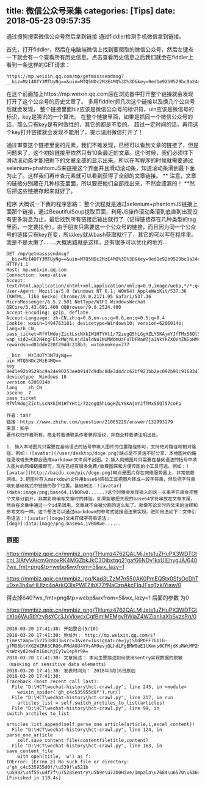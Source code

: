 title: 微信公众号采集
categories: [Tips]
date: 2018-05-23 09:57:35
---
通过搜狗搜索微信公众号然后拿到链接
通过fiddler检测手机微信拿到链接。


首先，打开fiddler，然后在电脑端微信上找到要爬取的微信公众号，然后左键点一下就会有一个查看所有历史信息。点击查看历史信息之后我们就会在fiddler上看到一条这样的GET请求：
```
https://mp.weixin.qq.com/mp/getmasssendmsg?__biz=MzI4OTY3MTUyNg==&uin=MTQ5NDc2MzE4MQ%3D%3D&key=9ed1e92b9529bc9a24e90253ee09147d9dbc8de3d4dcc62bf923bb2ec092b91c916834736670d2c9323064b3169960259315b632a5640b5953c26e430ebc0a318ea2fb69e310d6a0d825b88d289c9d22&devicetype=Windows+10&version=6206014b&lang=zh_CN&ascene=7&pass_ticket=RfVlWdojZictLscNXkIW1HTYHt1%2F72zegQ5hLGgHZLYSKAjmYJfTMx56Ql57coFp
```
在这个前面加上https://mp.weixin.qq.com后在浏览器中打开整个链接就会发现打开了这个公众号的历史文章了。 
多用fiddler抓几次这个链接以及换几个公众号后就会发现，
整个链接里面biz应该是微信公众号的标识符，uin应该是微信号的标识，key是腾讯的一个算法。
在整个链接里面，如果是抓同一个微信公众号的话，那么只有key是有时效性的，其它的都是不变的。
超过一定时间的话，再用这个key打开链接就会发现不能用了，提示请用微信打开了！

通过审查这个链接里面的元素，我们不难发现，已经可以看到文章的链接了，但是问题来了，这个初始链接里依然只有10条最近的文章。这个时候，我们必须往下滑动滚动条才能把剩下的文章全部的显示出来。所以在写程序的时候就需要通过selenium+phahtomJS来链接这个界面并且滑动滚动条，知道滚动条滑到最下面为止了。这样我们再审查元素就可以看到获得了全部的文章链接。 ** 注意，文章的链接分别藏在几种标签里面，所以要把他们全部找出来，不然会遗漏的！ **然后把这些链接存起来就好了。

程序
大概说一下我的程序思路： 整个流程就是通过selenium+phantomJS链接上面那个链接，通过BeautifulSoup提取页面，利用JS操作滚动条滚到底直到出现没有更多消息为止，最后找到所有链接后输出就行了（记得链接存在几种类型的tag里面，一定要找全）。由于朋友只需要这一个公众号的链接，而且因为同一个公众号的链接只有key在变，所以key就从bash获取就行了，其它的可以写在程序里。我是不是太懒了........大概思路就是这样，还有很多可以优化的地方...


```header
GET /mp/getmasssendmsg?__biz=MzI4OTY3MTUyNg==&uin=MTQ5NDc2MzE4MQ%3D%3D&key=9ed1e92b9529bc9a24e90253ee09147d9dbc8de3d4dcc62bf923bb2ec092b91c916834736670d2c9323064b3169960259315b632a5640b5953c26e430ebc0a318ea2fb69e310d6a0d825b88d289c9d22&devicetype=Windows+10&version=6206014b&lang=zh_CN&ascene=7&pass_ticket=RfVlWdojZictLscNXkIW1HTYHt1%2F72zegQ5hLGgHZLYSKAjmYJfTMx56Ql57coFp HTTP/1.1
Host: mp.weixin.qq.com
Connection: keep-alive
Accept: text/html,application/xhtml+xml,application/xml;q=0.9,image/webp,*/*;q=0.8
User-Agent: Mozilla/5.0 (Windows NT 6.1; WOW64) AppleWebKit/537.36 (KHTML, like Gecko) Chrome/39.0.2171.95 Safari/537.36 MicroMessenger/6.5.2.501 NetType/WIFI WindowsWechat QBCore/3.43.691.400 QQBrowser/9.0.2524.400
Accept-Encoding: gzip, deflate
Accept-Language: zh-CN,zh;q=0.8,en-us;q=0.6,en;q=0.5;q=0.4
Cookie: wxuin=1494763181; devicetype=Windows10; version=6206014b; lang=zh_CN; pass_ticket=RfVlWdojZictLscNXkIW1HTYHt1/72zegQ5hLGgHZLYSKAjmYJfTMx56Ql57coFp; wap_sid2=CK2N4cgFElxMWjNLejdIaldNa1NUMWdmUzFuTDFRaWZja1NkYkZXQVhZNGpHMVA5T2JOTnd5RjJUZ0tRTmxnVjJzem9QblJ3c2Y1czlzRi1uMUdoV0ExZVdRb0tzTFFEQUFBfjDSiK7VBTgNQAE=; rewardsn=d01dde220f29ddc218b3; wxtokenkey=777
```


```WebForms
__biz   MzI4OTY3MTUyNg==
uin MTQ5NDc2MzE4MQ==
key 9ed1e92b9529bc9a24e90253ee09147d9dbc8de3d4dcc62bf923bb2ec092b91c916834736670d2c9323064b3169960259315b632a5640b5953c26e430ebc0a318ea2fb69e310d6a0d825b88d289c9d22
devicetype  Windows 10
version 6206014b
lang    zh_CN
ascene  7
pass_ticket RfVlWdojZictLscNXkIW1HTYHt1/72zegQ5hLGgHZLYSKAjmYJfTMx56Ql57coFp
```




```
作者：tahr
链接：https://www.zhihu.com/question/21065229/answer/132993179
来源：知乎
著作权归作者所有。商业转载请联系作者获得授权，非商业转载请注明出处。

1. 插入本地图片只需要在基础语法的括号中填入图片的位置路径即可，支持绝对路径和相对路径。例如：![avatar](/user/desktop/doge.png)缺点是不灵活不好分享，本地图片的路径更改或丢失都会造成markdown文件调不出图。2.插入网络图片只需要在基础语法的括号中填入图片的网络链接即可，现在已经有很多免费/收费图床和方便传图的小工具可选。例如：![avatar](http://baidu.com/pic/doge.png)缺点是图片存在网络服务器上，非常依赖网络。3.把图片存入markdown文件用base64转码工具把图片转成一段字符串，然后把字符串填到基础格式中链接的那个位置。基础用法：![avatar](data:image/png;base64,iVBORw0......)这个时候会发现插入的这一长串字符串会把整个文章分割开，非常影响编写文章时的体验。如果能够把大段的base64字符串放在文章末尾，然后在文章中通过一个id来调用，文章就不会被分割的这么乱了。就像写论文时的文末的注释和参考文档一样。这个想法可以通过markdown的参考式链接语法来实现。进阶用法如下：文中引用语法：![avatar][doge]文末存储字符串语法：[doge]:data:image/png;base64,iVBORw0......
```

### 原图
https://mmbiz.qpic.cn/mmbiz_png/THumz4762QALMjJxts1uZHuPX3WDTGtcnL3lAfyVAicmGmoxRK4MGZbkJkC3Oibxtgg21gaf66NDv1kxUIEhygJA/640?wx_fmt=png&tp=webp&wxfrom=5&wx_lazy=1

https://mmbiz.qpic.cn/mmbiz_jpg/Kad3LZzM7n550AK0PmEQ5tx0SfsOcDhTu0xe3h4wHLllzc4oArkQ3IsPWEZibX7ZfNaCzpAkcFIqJFsqTzklYiaw/0

得去掉640?wx_fmt=png&tp=webp&wxfrom=5&wx_lazy=1 后面的参数 为0

https://mmbiz.qpic.cn/mmbiz_png/THumz4762QALMjJxts1uZHuPX3WDTGtcXIo6Wu5bYzy8sYCr3JxVkwcxCgfBmIMEMgvRWiaZ4WZianIiaXbSvzsRg/0


```error
2018-03-20 17:41:30: 开始整合(5/10)
2018-03-20 17:41:30: 地址为： http://mp.weixin.qq.com/s?timestamp=1521538833&src=3&ver=1&signature=jyjSbdPOFF7GbiG-gfMO8btYXG2WZR63CRQ6uFMdAGU4YVsAM9evjQLhdLFgBMW0eE1tKmns0CFMjdKuRWcMP2Kd1PPQrieTxcJaHRaII2zz1hrswnSrKapJqygL8tfcKH0xWC39U6GXE-KsWzkyd2ewFm1GnLhjCylw1epVr9A=
2018-03-20 17:41:30: 文章简述： 本问主要描述如何使用Sentry实现数据的脱敏（masking of sensitive data elements）
2018-03-20 17:41:30: 发表时间为： 2018年3月16日原创
2018-03-20 17:41:30: 
Traceback (most recent call last):
  File "D:\HCT\wechat-history\hct-crawl.py", line 245, in <module>
    weixin_spider('gh_c4c535955d0f').run()  
  File "D:\HCT\wechat-history\hct-crawl.py", line 217, in run
    articles_list = self.switch_arctiles_to_list(articles)  
  File "D:\HCT\wechat-history\hct-crawl.py", line 99, in switch_arctiles_to_list
    articles_list.append(self.parse_one_article(article,i,excel_content))  
  File "D:\HCT\wechat-history\hct-crawl.py", line 124, in parse_one_article
    self.save_content_file(contentfiletitle,content)  
  File "D:\HCT\wechat-history\hct-crawl.py", line 163, in save_content_file
    with open(title, 'w') as f:  
IOError: [Errno 2] No such file or directory: u'gh_c4c535955d0f/\u539f\u521b \u5982\u4f55\u4f7f\u7528Sentry\u5b9e\u73b0Hive/Impala\u7684\u6570\u636e\u8131\u654f_2018\u5e743\u670816\u65e5\u539f\u521b.html'
[Finished in 110.4s]
```